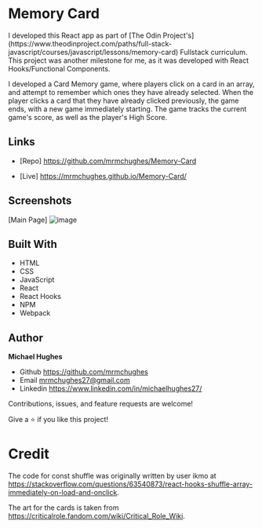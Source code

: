 <h1>Memory Card</h1>

<p>I developed this React app as part of [The Odin Project's](https://www.theodinproject.com/paths/full-stack-javascript/courses/javascript/lessons/memory-card) Fullstack curriculum. This project was another milestone for me, as it was developed with React Hooks/Functional Components.</p>

<p>I developed a Card Memory game, where players click on a card in an array, and attempt to remember which ones they have already selected. When the player clicks a card that they have already clicked previously, the game ends, with a new game immediately starting. The game tracks the current game's score, as well as the player's High Score.
</p>

## Links

- [Repo] https://github.com/mrmchughes/Memory-Card

- [Live] https://mrmchughes.github.io/Memory-Card/

## Screenshots

[Main Page] ![image](https://user-images.githubusercontent.com/10659805/153058789-c29aa45f-28d7-4bbc-8905-9ebbfa880e4d.png)

## Built With

- HTML
- CSS
- JavaScript
- React
- React Hooks
- NPM
- Webpack

## Author

**Michael Hughes**

- Github https://github.com/mrmchughes
- Email mrmchughes27@gmail.com
- Linkedin https://www.linkedin.com/in/michaelhughes27/

Contributions, issues, and feature requests are welcome!

Give a ⭐️ if you like this project!

# Credit

The code for const shuffle was originally written by user ikmo at https://stackoverflow.com/questions/63540873/react-hooks-shuffle-array-immediately-on-load-and-onclick.

The art for the cards is taken from https://criticalrole.fandom.com/wiki/Critical_Role_Wiki.
